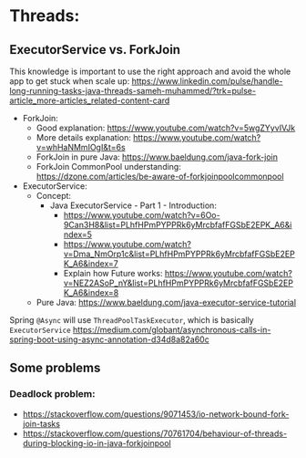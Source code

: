 # Threads:
## ExecutorService vs. ForkJoin
This knowledge is important to use the right approach and avoid the whole app to get stuck when scale up:
https://www.linkedin.com/pulse/handle-long-running-tasks-java-threads-sameh-muhammed/?trk=pulse-article_more-articles_related-content-card
- ForkJoin:
  - Good explanation: https://www.youtube.com/watch?v=5wgZYyvIVJk 
  - More details explanation: https://www.youtube.com/watch?v=whHaNMmIOgI&t=6s
  - ForkJoin in pure Java: https://www.baeldung.com/java-fork-join
  - ForkJoin CommonPool understanding: https://dzone.com/articles/be-aware-of-forkjoinpoolcommonpool
- ExecutorService:
  - Concept: 
    - Java ExecutorService - Part 1 - Introduction: 
      - https://www.youtube.com/watch?v=6Oo-9Can3H8&list=PLhfHPmPYPPRk6yMrcbfafFGSbE2EPK_A6&index=5
      - https://www.youtube.com/watch?v=Dma_NmOrp1c&list=PLhfHPmPYPPRk6yMrcbfafFGSbE2EPK_A6&index=7
      - Explain how Future works: https://www.youtube.com/watch?v=NEZ2ASoP_nY&list=PLhfHPmPYPPRk6yMrcbfafFGSbE2EPK_A6&index=8
  - Pure Java: https://www.baeldung.com/java-executor-service-tutorial
  
Spring `@Async` will use `ThreadPoolTaskExecutor`, which is basically `ExecutorService`
https://medium.com/globant/asynchronous-calls-in-spring-boot-using-async-annotation-d34d8a82a60c

## Some problems
### Deadlock problem:
- https://stackoverflow.com/questions/9071453/io-network-bound-fork-join-tasks
- https://stackoverflow.com/questions/70761704/behaviour-of-threads-during-blocking-io-in-java-forkjoinpool